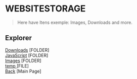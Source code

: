 # WEBSITESTORAGE

> Here have Itens exemple: Images, Downloads and more.

## Explorer

<a href="Downloads">Downloads</a> [FOLDER] \
<a href="JavaScript">JavaScript</a> [FOLDER] \
<a href="Images">Images</a> [FOLDER] \
<a href="https://raw.githubusercontent.com/gabrielramires/MinecraftServerMenu/Website/WebSiteStorage/temp">temp </a> [FILE] \
<a href="..">Back</a> [Main Page]
